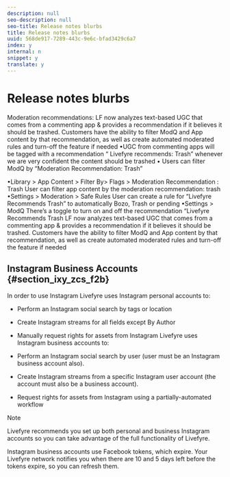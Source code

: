 ```yaml
---
description: null
seo-description: null
seo-title: Release notes blurbs
title: Release notes blurbs
uuid: 568de917-7289-443c-9e6c-bfad3429c6a7
index: y
internal: n
snippet: y
translate: y
---
```


# Release notes blurbs

Moderation recommendations:
LF now analyzes text-based UGC that comes from a commenting app &amp; provides a recommendation if it believes it should be trashed.
Customers have the ability to filter ModQ and App content by that recommendation, as well as create automated moderated rules and turn-off the feature if needed
•UGC from commenting apps will be tagged with a recommendation “ Livefyre recommends: Trash” whenever we are very confident the content should be trashed • Users can filter ModQ by “Moderation Recommendation: Trash”

•Library &gt; App Content &gt; Filter By&gt; Flags &gt; Moderation Recommendation : Trash User can filter app content by the moderation recommendation: trash
•Settings &gt; Moderation &gt; Safe Rules User can create a rule for “Livefyre Recommends Trash” to automatically Bozo, Trash or pending
•Settings &gt; ModQ There’s a toggle to turn on and off the recommendation “Livefyre Recommends Trash
LF now analyzes text-based UGC that comes from a commenting app &amp; provides a recommendation if it believes it should be trashed.
Customers have the ability to filter ModQ and App content by that recommendation, as well as create automated moderated rules and turn-off the feature if needed

## Instagram Business Accounts {#section_ixy_zcs_f2b}

In order to use Instagram
Livefyre uses Instagram personal accounts to:

* Perform an Instagram social search by tags or location
* Create Instagram streams for all fields except By Author
* Manually request rights for assets from Instagram
Livefyre uses Instagram business accounts to:

* Perform an Instagram social search by user (user must be an Instagram business account also).
* Create Instagram streams from a specific Instagram user account (the account must also be a business account).
* Request rights for assets from Instagram using a partially-automated workflow

>[!NOTE]
>
>Livefyre recommends you set up both personal and business Instagram accounts so you can take advantage of the full functionality of Livefyre.

Instagram business accounts use Facebook tokens, which expire. Your Livefyre network notifies you when there are 10 and 5 days left before the tokens expire, so you can refresh them.
